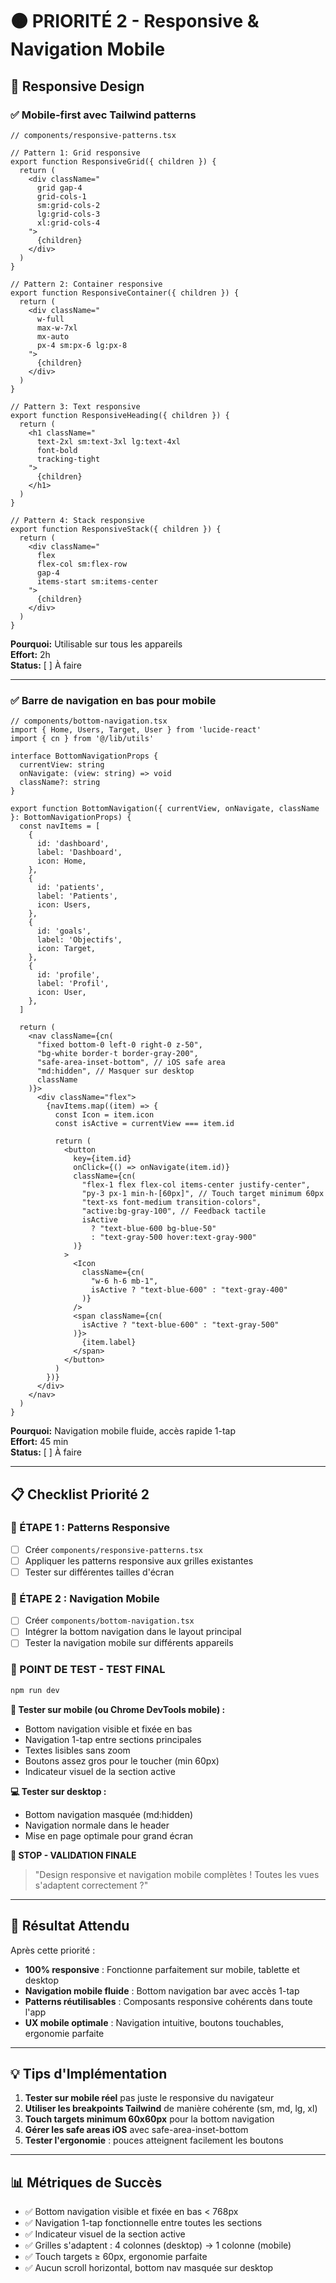 # 🟠 PRIORITÉ 2 - Responsive & Navigation Mobile

## 📱 Responsive Design

### ✅ Mobile-first avec Tailwind patterns
```tsx
// components/responsive-patterns.tsx

// Pattern 1: Grid responsive
export function ResponsiveGrid({ children }) {
  return (
    <div className="
      grid gap-4
      grid-cols-1
      sm:grid-cols-2
      lg:grid-cols-3
      xl:grid-cols-4
    ">
      {children}
    </div>
  )
}

// Pattern 2: Container responsive
export function ResponsiveContainer({ children }) {
  return (
    <div className="
      w-full
      max-w-7xl
      mx-auto
      px-4 sm:px-6 lg:px-8
    ">
      {children}
    </div>
  )
}

// Pattern 3: Text responsive
export function ResponsiveHeading({ children }) {
  return (
    <h1 className="
      text-2xl sm:text-3xl lg:text-4xl
      font-bold
      tracking-tight
    ">
      {children}
    </h1>
  )
}

// Pattern 4: Stack responsive
export function ResponsiveStack({ children }) {
  return (
    <div className="
      flex
      flex-col sm:flex-row
      gap-4
      items-start sm:items-center
    ">
      {children}
    </div>
  )
}
```
**Pourquoi:** Utilisable sur tous les appareils  
**Effort:** 2h  
**Status:** [ ] À faire

---

### ✅ Barre de navigation en bas pour mobile
```tsx
// components/bottom-navigation.tsx
import { Home, Users, Target, User } from 'lucide-react'
import { cn } from '@/lib/utils'

interface BottomNavigationProps {
  currentView: string
  onNavigate: (view: string) => void
  className?: string
}

export function BottomNavigation({ currentView, onNavigate, className }: BottomNavigationProps) {
  const navItems = [
    {
      id: 'dashboard',
      label: 'Dashboard',
      icon: Home,
    },
    {
      id: 'patients',
      label: 'Patients',
      icon: Users,
    },
    {
      id: 'goals',
      label: 'Objectifs',
      icon: Target,
    },
    {
      id: 'profile',
      label: 'Profil',
      icon: User,
    },
  ]

  return (
    <nav className={cn(
      "fixed bottom-0 left-0 right-0 z-50",
      "bg-white border-t border-gray-200",
      "safe-area-inset-bottom", // iOS safe area
      "md:hidden", // Masquer sur desktop
      className
    )}>
      <div className="flex">
        {navItems.map((item) => {
          const Icon = item.icon
          const isActive = currentView === item.id
          
          return (
            <button
              key={item.id}
              onClick={() => onNavigate(item.id)}
              className={cn(
                "flex-1 flex flex-col items-center justify-center",
                "py-3 px-1 min-h-[60px]", // Touch target minimum 60px
                "text-xs font-medium transition-colors",
                "active:bg-gray-100", // Feedback tactile
                isActive 
                  ? "text-blue-600 bg-blue-50" 
                  : "text-gray-500 hover:text-gray-900"
              )}
            >
              <Icon 
                className={cn(
                  "w-6 h-6 mb-1",
                  isActive ? "text-blue-600" : "text-gray-400"
                )} 
              />
              <span className={cn(
                isActive ? "text-blue-600" : "text-gray-500"
              )}>
                {item.label}
              </span>
            </button>
          )
        })}
      </div>
    </nav>
  )
}
```
**Pourquoi:** Navigation mobile fluide, accès rapide 1-tap  
**Effort:** 45 min  
**Status:** [ ] À faire

---

## 📋 Checklist Priorité 2

### 🔧 ÉTAPE 1 : Patterns Responsive
- [ ] Créer `components/responsive-patterns.tsx`
- [ ] Appliquer les patterns responsive aux grilles existantes
- [ ] Tester sur différentes tailles d'écran

### 🔧 ÉTAPE 2 : Navigation Mobile
- [ ] Créer `components/bottom-navigation.tsx`
- [ ] Intégrer la bottom navigation dans le layout principal
- [ ] Tester la navigation mobile sur différents appareils

### 🧪 POINT DE TEST - TEST FINAL
```bash
npm run dev
```

**📱 Tester sur mobile (ou Chrome DevTools mobile) :**
- Bottom navigation visible et fixée en bas
- Navigation 1-tap entre sections principales
- Textes lisibles sans zoom
- Boutons assez gros pour le toucher (min 60px)
- Indicateur visuel de la section active

**💻 Tester sur desktop :**
- Bottom navigation masquée (md:hidden)
- Navigation normale dans le header
- Mise en page optimale pour grand écran

**🛑 STOP - VALIDATION FINALE**
> "Design responsive et navigation mobile complètes ! Toutes les vues s'adaptent correctement ?"

---

## 🎯 Résultat Attendu

Après cette priorité :
- **100% responsive** : Fonctionne parfaitement sur mobile, tablette et desktop
- **Navigation mobile fluide** : Bottom navigation bar avec accès 1-tap
- **Patterns réutilisables** : Composants responsive cohérents dans toute l'app
- **UX mobile optimale** : Navigation intuitive, boutons touchables, ergonomie parfaite

---

## 💡 Tips d'Implémentation

1. **Tester sur mobile réel** pas juste le responsive du navigateur
2. **Utiliser les breakpoints Tailwind** de manière cohérente (sm, md, lg, xl)
3. **Touch targets minimum 60x60px** pour la bottom navigation
4. **Gérer les safe areas iOS** avec safe-area-inset-bottom
5. **Tester l'ergonomie** : pouces atteignent facilement les boutons

---

## 📊 Métriques de Succès

- ✅ Bottom navigation visible et fixée en bas < 768px
- ✅ Navigation 1-tap fonctionnelle entre toutes les sections
- ✅ Indicateur visuel de la section active
- ✅ Grilles s'adaptent : 4 colonnes (desktop) → 1 colonne (mobile)
- ✅ Touch targets ≥ 60px, ergonomie parfaite
- ✅ Aucun scroll horizontal, bottom nav masquée sur desktop